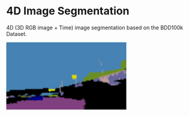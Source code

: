 # 4D Image Segmentation

4D (3D RGB image + Time) image segmentation based on the BDD100k Dataset.

![](4D_image_segmentation/pred.gif)

